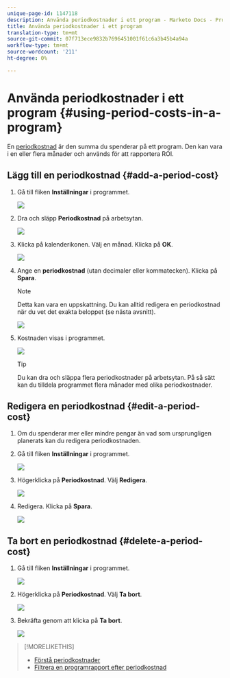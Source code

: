 ```yaml
---
unique-page-id: 1147118
description: Använda periodkostnader i ett program - Marketo Docs - Produktdokumentation
title: Använda periodkostnader i ett program
translation-type: tm+mt
source-git-commit: 07f713ece9832b7696451001f61c6a3b45b4a94a
workflow-type: tm+mt
source-wordcount: '211'
ht-degree: 0%

---
```



# Använda periodkostnader i ett program {#using-period-costs-in-a-program}

En [periodkostnad](/help/marketo/product-docs/core-marketo-concepts/programs/working-with-programs/understanding-period-costs.md) är den summa du spenderar på ett program. Den kan vara i en eller flera månader och används för att rapportera ROI.

## Lägg till en periodkostnad {#add-a-period-cost}

1. Gå till fliken **Inställningar** i programmet.

   ![](assets/image2014-9-18-12-3a9-3a46.png)

1. Dra och släpp **Periodkostnad** på arbetsytan.

   ![](assets/image2014-9-18-12-3a9-3a57.png)

1. Klicka på kalenderikonen. Välj en månad. Klicka på **OK**.

   ![](assets/image2014-9-18-12-3a10-3a13.png)

1. Ange en **periodkostnad** (utan decimaler eller kommatecken). Klicka på **Spara**.

   >[!NOTE]
   >
   >Detta kan vara en uppskattning. Du kan alltid redigera en periodkostnad när du vet det exakta beloppet (se nästa avsnitt).

   ![](assets/image2016-4-1-8-3a54-3a30.png)

1. Kostnaden visas i programmet.

   ![](assets/image2016-4-1-8-3a56-3a49.png)

   >[!TIP]
   >
   >Du kan dra och släppa flera periodkostnader på arbetsytan. På så sätt kan du tilldela programmet flera månader med olika periodkostnader.

## Redigera en periodkostnad {#edit-a-period-cost}

1. Om du spenderar mer eller mindre pengar än vad som ursprungligen planerats kan du redigera periodkostnaden.

1. Gå till fliken **Inställningar** i programmet.

   ![](assets/image2014-9-18-14-3a3-3a6.png)

1. Högerklicka på **Periodkostnad**. Välj **Redigera**.

   ![](assets/image2014-9-18-14-3a3-3a23.png)

1. Redigera. Klicka på **Spara**.

   ![](assets/image2014-9-18-14-3a3-3a41.png)

## Ta bort en periodkostnad {#delete-a-period-cost}

1. Gå till fliken **Inställningar** i programmet.

   ![](assets/image2014-9-18-14-3a4-3a11.png)

1. Högerklicka på **Periodkostnad**. Välj **Ta bort**.

   ![](assets/image2014-9-18-14-3a4-3a22.png)

1. Bekräfta genom att klicka på **Ta bort**.

   ![](assets/image2014-9-18-14-3a4-3a35.png)

>[!MORELIKETHIS]
>
>* [Förstå periodkostnader](/help/marketo/product-docs/core-marketo-concepts/programs/working-with-programs/understanding-period-costs.md)
>* [Filtrera en programrapport efter periodkostnad](/help/marketo/product-docs/core-marketo-concepts/programs/program-performance-report/filter-a-program-report-by-period-cost.md)

